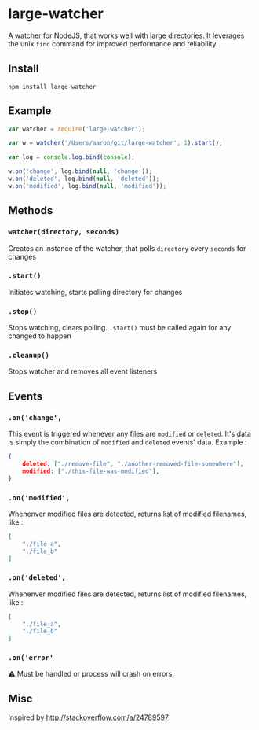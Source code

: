 large-watcher
=============

A watcher for NodeJS, that works well with large directories. It leverages the unix `find` command for improved performance and reliability.


## Install

```
npm install large-watcher
```


## Example

```js
var watcher = require('large-watcher');

var w = watcher('/Users/aaron/git/large-watcher', 1).start();

var log = console.log.bind(console);

w.on('change', log.bind(null, 'change'));
w.on('deleted', log.bind(null, 'deleted'));
w.on('modified', log.bind(null, 'modified'));
```


## Methods

### `watcher(directory, seconds)`
Creates an instance of the watcher, that polls `directory` every `seconds` for changes

### `.start()`
Initiates watching, starts polling directory for changes

### `.stop()`
Stops watching, clears polling. `.start()` must be called again for any changed to happen

### `.cleanup()`
Stops watcher and removes all event listeners


## Events

### `.on('change', `
This event is triggered whenever any files are `modified` or `deleted`. It's data is simply the combination of `modified` and `deleted` events' data. Example :

```json
{
    deleted: ["./remove-file", "./another-removed-file-somewhere"],
    modified: ["./this-file-was-modified"],
}
```

### `.on('modified', `
Whenenver modified files are detected, returns list of modified filenames, like :

```json
[
    "./file_a",
    "./file_b"
]
```

### `.on('deleted', `
Whenenver modified files are detected, returns list of modified filenames, like :

```json
[
    "./file_a",
    "./file_b"
]
```

### `.on('error'`
:warning: Must be handled or process will crash on errors.

## Misc
Inspired by http://stackoverflow.com/a/24789597
